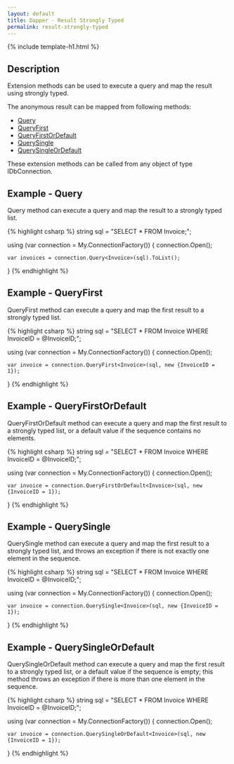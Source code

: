 ```yaml
---
layout: default
title: Dapper - Result Strongly Typed 
permalink: result-strongly-typed
---
```


{% include template-h1.html %}

## Description
Extension methods can be used to execute a query and map the result using strongly typed.

The anonymous result can be mapped from following methods:

- [Query](#example---query)
- [QueryFirst](#example---queryfirst)
- [QueryFirstOrDefault](#example---queryfirstordefault)
- [QuerySingle](#example---querysingle)
- [QuerySingleOrDefault](#example---querysingleordefault)

These extension methods can be called from any object of type IDbConnection.
## Example - Query
Query method can execute a query and map the result to a strongly typed list.

{% highlight csharp %}
string sql = "SELECT * FROM Invoice;";

using (var connection = My.ConnectionFactory())
{
    connection.Open();

    var invoices = connection.Query<Invoice>(sql).ToList();
}
{% endhighlight %}

## Example - QueryFirst
QueryFirst method can execute a query and map the first result to a strongly typed list.

{% highlight csharp %}
string sql = "SELECT * FROM Invoice WHERE InvoiceID = @InvoiceID;";

using (var connection = My.ConnectionFactory())
{
    connection.Open();

    var invoice = connection.QueryFirst<Invoice>(sql, new {InvoiceID = 1});
}
{% endhighlight %}

## Example - QueryFirstOrDefault
QueryFirstOrDefault method can execute a query and map the first result to a strongly typed list, or a default value if the sequence contains no elements.

{% highlight csharp %}
string sql = "SELECT * FROM Invoice WHERE InvoiceID = @InvoiceID;";

using (var connection = My.ConnectionFactory())
{
    connection.Open();

    var invoice = connection.QueryFirstOrDefault<Invoice>(sql, new {InvoiceID = 1});
}
{% endhighlight %}

## Example - QuerySingle
QuerySingle method can execute a query and map the first result to a strongly typed list, and throws an exception if there is not exactly one element in the sequence.

{% highlight csharp %}
string sql = "SELECT * FROM Invoice WHERE InvoiceID = @InvoiceID;";

using (var connection = My.ConnectionFactory())
{
    connection.Open();

    var invoice = connection.QuerySingle<Invoice>(sql, new {InvoiceID = 1});
}
{% endhighlight %}

## Example - QuerySingleOrDefault
QuerySingleOrDefault method can execute a query and map the first result to a strongly typed list, or a default value if the sequence is empty; this method throws an exception if there is more than one element in the sequence.

{% highlight csharp %}
string sql = "SELECT * FROM Invoice WHERE InvoiceID = @InvoiceID;";

using (var connection = My.ConnectionFactory())
{
    connection.Open();

    var invoice = connection.QuerySingleOrDefault<Invoice>(sql, new {InvoiceID = 1});
}
{% endhighlight %}
